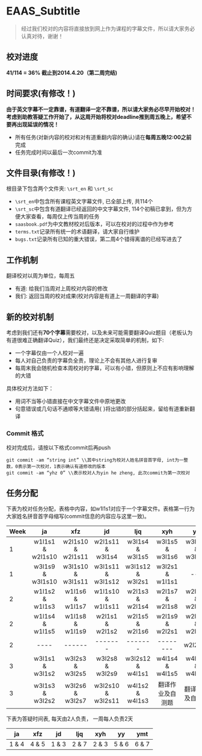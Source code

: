 EAAS_Subtitle
=============

> 经过我们校对的内容将直接放到网上作为课程的字幕文件，所以请大家务必认真对待，谢谢！

校对进度
-------------

**41/114 = 36% 截止到2014.4.20（第二周完结)**

时间要求(有修改！)
-------------

**由于英文字幕不一定靠谱，有道翻译一定不靠谱，所以请大家务必尽早开始校对！**
**考虑到助教答疑工作开始了，从这周开始将校对deadline推到周五晚上，希望不要再出现延误的情况！**

* 所有任务(对新内容的校对和对有道重翻内容的确认)请在**每周五晚12:00之前**完成
* 任务完成时间以最后一次commit为准

文件目录(有修改！)
-------------

根目录下包含两个文件夹: ```\srt_en``` 和 ```\srt_sc```

* ```\srt_en```中包含所有课程英文字幕文件, 已全部上传, 共114个
* ```\srt_sc```中包含有道翻译已经返回的中文字幕文件, 114个初稿已拿到，但为方便大家查看，每周仅上传当周的任务
* ```saasbook.pdf```为中文教材校对后版本，可以在校对的过程中作为参考
* ```terms.txt```记录所有统一的术语翻译，请大家自行维护
* ```bugs.txt```记录所有已知的重大错误，第二周4个错得离谱的已经写进去了

工作机制
-------------

翻译校对以周为单位，每周五
* 有道: 给我们当周对上周校对内容的修改
* 我们: 返回当周的校对成果(校对内容是有道上一周翻译的字幕)

新的校对机制
-------------

考虑到我们还有**70个字幕**需要校对，以及未来可能需要翻译Quiz题目（老板认为有道很难正确翻译Quiz），我们最终还是决定采取简单的机制，如下:
* 一个字幕仅由一个人校对一遍
* 每人对自己负责的字幕负全责，理论上不会有其他人进行复审
* 每周末我会随机检查本周校对的字幕，可以有小错，但原则上不应有影响理解的大错

具体校对方法如下：

* 用词不当等小错直接在中文字幕文件中原地更改
* 句意错误或几句话不通顺等大错请用{ }将出错的部分括起来，留给有道重新翻译

### Commit 格式

校对完成后，请按以下格式commit后再push
```
git commit -am “string int” \\其中string为校对人姓名拼音首字母, int为一整数，0表示第一次校对，1表示确认有道修改的版本
git commit -am “yhz 0” \\表示校对人为yin he zheng, 此次commit为第一次校对
```

任务分配
--------------

下表为校对任务分配，表格中内容，如w1l1s1对应于一个字幕文件。表格第一行为大家姓名拼音首字母缩写(commit信息的内容应与这里一致)。

| Week |       ja        |      xfz         |      jd         |      ljq        |      xyh       |      yy        |  ymt            |
|------|:---------------:|:----------------:|:---------------:|:---------------:|:--------------:|:--------------:|:---------------:|
|1     |w1l1s1 & w2l1s10 |w2l1s10 & w2l1s11 |w2l1s11 & w3l1s4 |w3l1s4 & w3l1s5 	|w3l1s5 & w3l1s6 |w3l1s6 & w3l1s7 | w3l1s7 & w3l1s9 |
|1     |w3l1s9 & w3l1s10 |w3l1s10 & w3l1s11 |w3l1s11 & w3l1s12|w3l1s12 & w3l2s1 |w3l2s1 & w1l1s1 |     ---        |     ---         |
|2     |w1l1s2 & w1l1s3  |w1l1s6 & w1l1s7   |w1l1s10 & w1l1s11|w2l1s3 & w2l1s4  |w2l1s7 & w2l1s8 |w2l2s2 & w2l2s3 |w2l2s6 & w2l2s7  |
|2     |w1l1s4 & w1l1s5  |w1l1s8 & w1l1s9   |w2l1s1  & w2l1s2 |w2l1s5 & w2l1s6  |w2l1s9 & w2l2s1 |w2l2s4 & w2l2s5 |w2l2s8 & w2l2s9  |
|2     |     ----        |     ------       |    -------      |      -------    |   --------     |     w2l2s10    |     ------      |
|3     |w3l1s1 & w3l1s2  |w3l2s3 & w3l2s5   |w3l2s8 & w3l2s9  |w3l2s12 & w4l1s1 |w4l1s4 & w4l1s5 |w4l1s6 & w4l1s7 |w4l1s8 & w4l1s9  |
|3     |w3l1s3 & w3l2s2  |w3l2s6 & w3l2s7   |w3l2s10 & w3l2s11|w4l1s2 & w4l1s3  |翻译作业及自测题  |翻译作业及自测题  |翻译作业及自测题   |

下表为答疑时间表, 每天由2人负责， 一周每人负责2天

|       ja        |      xfz         |      jd         |      ljq        |      xyh       |      yy        |     ymt         |
|:---------------:|:----------------:|:---------------:|:---------------:|:--------------:|:--------------:|:---------------:|
|      1 & 4      |     4 & 5        |     1 & 3       |     2 & 7       |     2 & 3      |     5 & 6      |    6 & 7        |
